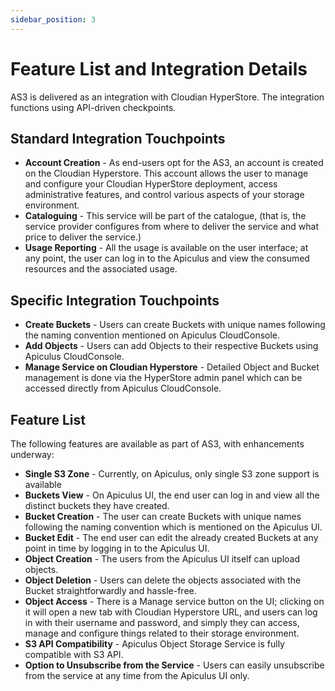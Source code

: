 ```yaml
---
sidebar_position: 3
---
```

# Feature List and Integration Details

AS3 is delivered as an integration with Cloudian HyperStore. The integration functions using API-driven checkpoints.

## Standard Integration Touchpoints

- **Account Creation** - As end-users opt for the AS3, an account is created on the Cloudian Hyperstore. This account allows the user to manage and configure your Cloudian HyperStore deployment, access administrative features, and control various aspects of your storage environment.
- **Cataloguing** - This service will be part of the catalogue, (that is, the service provider configures from where to deliver the service and what price to deliver the service.)
- **Usage Reporting** - All the usage is available on the user interface; at any point, the user can log in to the Apiculus and view the consumed resources and the associated usage.

## Specific Integration Touchpoints

- **Create Buckets** - Users can create Buckets with unique names following the naming convention mentioned on Apiculus CloudConsole.
- **Add Objects** - Users can add Objects to their respective Buckets using Apiculus CloudConsole.
- **Manage Service on Cloudian Hyperstore** - Detailed Object and Bucket management is done via the HyperStore admin panel which can be accessed directly from Apiculus CloudConsole.

## Feature List

The following features are available as part of AS3, with enhancements underway:

- **Single S3 Zone** - Currently, on Apiculus, only single S3 zone support is available
- **Buckets View** - On Apiculus UI, the end user can log in and view all the distinct buckets they have created.
- **Bucket Creation** - The user can create Buckets with unique names following the naming convention which is mentioned on the Apiculus UI.
- **Bucket Edit** - The end user can edit the already created Buckets at any point in time by logging in to the Apiculus UI.
- **Object Creation** - The users from the Apiculus UI itself can upload objects.
- **Object Deletion** - Users can delete the objects associated with the Bucket straightforwardly and hassle-free.
- **Object Access** - There is a Manage service button on the UI; clicking on it will open a new tab with Cloudian Hyperstore URL, and users can log in with their username and password, and simply they can access, manage and configure things related to their storage environment.
- **S3 API Compatibility** - Apiculus Object Storage Service is fully compatible with S3 API.
- **Option to Unsubscribe from the Service** - Users can easily unsubscribe from the service at any time from the Apiculus UI only.